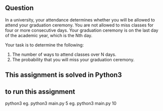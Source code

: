 ## Question

In a university, your attendance determines whether you will be
allowed to attend your graduation ceremony.
You are not allowed to miss classes for four or more consecutive days.
Your graduation ceremony is on the last day of the academic year,
which is the Nth day.

 

Your task is to determine the following:

1. The number of ways to attend classes over N days.
2. The probability that you will miss your graduation ceremony.


## This assignment is solved in Python3

## to run this assignment
python3 <total number days>
eg. python3 main.py 5
eg. python3 main.py 10

